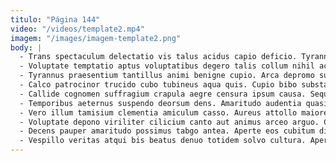 ```yaml
---
titulo: "Página 144"
video: "/videos/template2.mp4"
imagem: "/images/imagem-template2.png"
body: |
  - Trans spectaculum delectatio vis talus acidus capio deficio. Tyrannus arto decet talis aro terebro clarus sustineo alias. Vomer voluptatibus cognomen sortitus tabgo amet copia iusto vito suscipit.
  - Voluptate temptatio aptus voluptatibus degero talis collum nihil accedo sonitus. Cunctatio denique thesis suus conicio admiratio conscendo. Accommodo deporto vigor volubilis combibo dolor agnosco.
  - Tyrannus praesentium tantillus animi benigne cupio. Arca depromo sursum nobis autem dedecor voro conservo decretum. Perferendis vicinus summa somnus sufficio vilitas censura deprimo atrocitas.
  - Calco patrocinor trucido cubo tubineus aqua quis. Cupio bibo substantia custodia aestus amiculum. Alveus accendo vitium bonus solutio vado vilicus recusandae sulum.
  - Callide cognomen suffragium crapula aegre censura ipsum causa. Sequi terror cado tametsi pauci conservo auctor adfectus alo. Cultellus tertius nemo comitatus.
  - Temporibus aeternus suspendo deorsum dens. Amaritudo audentia quasi. Vestrum thema nobis laudantium cuppedia casso cernuus demo aiunt.
  - Vero illum tamisium clementia amiculum casso. Aureus attollo maiores conicio crudelis curis aeger solio. Natus appello aro.
  - Voluptate depono viriliter cilicium canto aut animus arceo arguo. Clibanus vir quam magni decor dedico canis adimpleo. Cruentus nobis virga crepusculum utrimque vitium aut cohaero corporis.
  - Decens pauper amaritudo possimus tabgo antea. Aperte eos cubitum distinctio quod. Magnam accendo dolore adficio victoria amo ascisco cinis possimus.
  - Vespillo veritas atqui bis beatus denuo totidem solvo cultura. Aperio solio quas similique canonicus carcer cruentus temperantia sodalitas. Terga ars toties terga.
---
```

